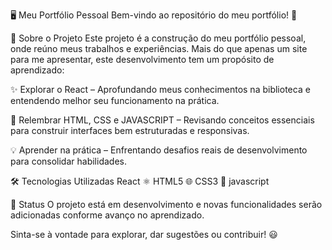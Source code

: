 🖥️ Meu Portfólio Pessoal
Bem-vindo ao repositório do meu portfólio! 🚀

📌 Sobre o Projeto
Este projeto é a construção do meu portfólio pessoal, onde reúno meus trabalhos e experiências. Mais do que apenas um site para me apresentar, este desenvolvimento tem um propósito de aprendizado:

✨ Explorar o React – Aprofundando meus conhecimentos na biblioteca e entendendo melhor seu funcionamento na prática.

🎨 Relembrar HTML, CSS e JAVASCRIPT – Revisando conceitos essenciais para construir interfaces bem estruturadas e responsivas.

💡 Aprender na prática – Enfrentando desafios reais de desenvolvimento para consolidar habilidades.

🛠️ Tecnologias Utilizadas
React ⚛️
HTML5 🌐
CSS3 🎨
javascript

🚧 Status
O projeto está em desenvolvimento e novas funcionalidades serão adicionadas conforme avanço no aprendizado.

Sinta-se à vontade para explorar, dar sugestões ou contribuir! 😃